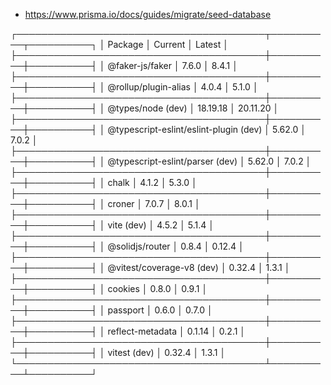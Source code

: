 - https://www.prisma.io/docs/guides/migrate/seed-database


┌────────────────────────────────────────┬──────────┬──────────┐
│ Package                                │ Current  │ Latest   │
├────────────────────────────────────────┼──────────┼──────────┤
│ @faker-js/faker                        │ 7.6.0    │ 8.4.1    │
├────────────────────────────────────────┼──────────┼──────────┤
│ @rollup/plugin-alias                   │ 4.0.4    │ 5.1.0    │
├────────────────────────────────────────┼──────────┼──────────┤
│ @types/node (dev)                      │ 18.19.18 │ 20.11.20 │
├────────────────────────────────────────┼──────────┼──────────┤
│ @typescript-eslint/eslint-plugin (dev) │ 5.62.0   │ 7.0.2    │
├────────────────────────────────────────┼──────────┼──────────┤
│ @typescript-eslint/parser (dev)        │ 5.62.0   │ 7.0.2    │
├────────────────────────────────────────┼──────────┼──────────┤
│ chalk                                  │ 4.1.2    │ 5.3.0    │
├────────────────────────────────────────┼──────────┼──────────┤
│ croner                                 │ 7.0.7    │ 8.0.1    │
├────────────────────────────────────────┼──────────┼──────────┤
│ vite (dev)                             │ 4.5.2    │ 5.1.4    │
├────────────────────────────────────────┼──────────┼──────────┤
│ @solidjs/router                        │ 0.8.4    │ 0.12.4   │
├────────────────────────────────────────┼──────────┼──────────┤
│ @vitest/coverage-v8 (dev)              │ 0.32.4   │ 1.3.1    │
├────────────────────────────────────────┼──────────┼──────────┤
│ cookies                                │ 0.8.0    │ 0.9.1    │
├────────────────────────────────────────┼──────────┼──────────┤
│ passport                               │ 0.6.0    │ 0.7.0    │
├────────────────────────────────────────┼──────────┼──────────┤
│ reflect-metadata                       │ 0.1.14   │ 0.2.1    │
├────────────────────────────────────────┼──────────┼──────────┤
│ vitest (dev)                           │ 0.32.4   │ 1.3.1    │
└────────────────────────────────────────┴──────────┴──────────┘